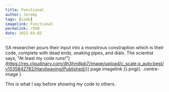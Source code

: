 ```yaml
---
title: Functional
author: Jeremy
tags: [code]
imagelink: Functional
permalink: /560
date: 2022-03-02
---
```


![A researcher pours their input into a monstrous constraption which is their code, complete with dead ends, snaking pipes, and dials. The scientist says, "At least my code runs!"](https://res.cloudinary.com/dh3hm8pb7/image/upload/c_scale,q_auto:best/v1535842782/Handwaving/Published/{{ page.imagelink }}.png){: .centre-image }

This is what I say before showing my code to others.
